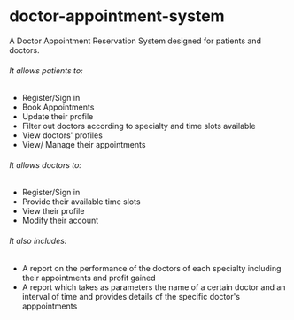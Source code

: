 # doctor-appointment-system
A Doctor Appointment Reservation System designed for patients and doctors.
###### It allows patients to:
- Register/Sign in
- Book Appointments
- Update their profile
- Filter out doctors according to specialty and time slots available
- View doctors' profiles
- View/ Manage their appointments

###### It allows doctors to:
- Register/Sign in
- Provide their available time slots
- View their profile
- Modify their account

###### It also includes:
- A report on the performance of the doctors of each specialty including their appointments and profit gained
- A report which takes as parameters the name of a certain doctor and an interval of time and provides details of the specific doctor's apppointments
